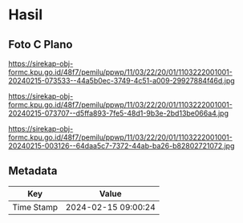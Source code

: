 # Hasil

## Foto C Plano

https://sirekap-obj-formc.kpu.go.id/48f7/pemilu/ppwp/11/03/22/20/01/1103222001001-20240215-073533--44a5b0ec-3749-4c51-a009-29927884f46d.jpg

https://sirekap-obj-formc.kpu.go.id/48f7/pemilu/ppwp/11/03/22/20/01/1103222001001-20240215-073707--d5ffa893-7fe5-48d1-9b3e-2bd13be066a4.jpg

https://sirekap-obj-formc.kpu.go.id/48f7/pemilu/ppwp/11/03/22/20/01/1103222001001-20240215-003126--64daa5c7-7372-44ab-ba26-b82802721072.jpg


## Metadata

| Key        | Value               |
| ---------- | ------------------- |
| Time Stamp | 2024-02-15 09:00:24 |



